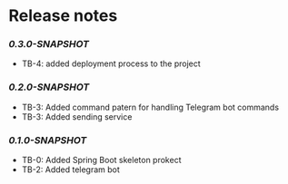 #  Release notes

###  _0.3.0-SNAPSHOT_
- TB-4: added deployment process to the project

###  _0.2.0-SNAPSHOT_
- TB-3: Added command patern for handling Telegram bot commands
- TB-3: Added sending service

###  _0.1.0-SNAPSHOT_
- TB-0: Added Spring Boot skeleton prokect
- TB-2: Added telegram bot


